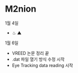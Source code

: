 # M2nion
1월 4일
 - ♨ ▲

1월 6일
 - VREED 논문 정리 끝
 - .dat 파일 열기 방식 수정 시작
 - Eye Tracking data reading 시작
 
